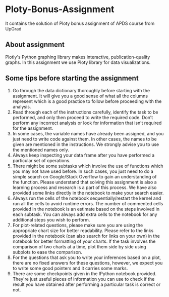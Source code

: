 # Ploty-Bonus-Assignment
It contains the solution of Ploty bonus assignment of APDS course from UpGrad

## About assignment
Plotly's Python graphing library makes interactive, publication-quality graphs. In this assignment 
we use Ploty library for data visualizations.

## Some tips before starting the assignment
1. Go through the data dictionary thoroughly before starting with the assignment. It will give you a good sense of what all the columns represent which is a good practice to follow before proceeding with the analysis.
2. Read through each of the instructions carefully, identify the task to be performed, and only then proceed to write the required code. Don’t perform any incorrect analysis or look for information that isn’t required for the assignment.
3. In some cases, the variable names have already been assigned, and you just need to write code against them. In other cases, the names to be given are mentioned in the instructions. We strongly advise you to use the mentioned names only.
4. Always keep inspecting your data frame after you have performed a particular set of operations.
5. There might be some subtasks which involve the use of functions which you may not have used before.  In such cases, you just need to do a simple search on Google/Stack Overflow to gain an understanding of the function. Please understand that solving this assignment is also a learning process and research is a part of this process. We have also provided some links directly in the notebook to make your search easier.
6. Always run the cells of the notebook sequentially/restart the kernel and run all the cells to avoid runtime errors. The number of commented cells provided in the notebook is an estimate based on the steps involved in each subtask. You can always add extra cells to the notebook for any additional steps you wish to perform.
7. For plot-related questions, please make sure you are using the appropriate chart size for better readability. Please refer to the links provided in the notebook (can also search for links on your own) in the notebook for better formatting of your charts. If the task involves the comparison of two charts at a time, plot them side by side using subplots to ease the comparison.
8. For the questions that ask you to write your inferences based on a plot, there are no fixed answers for these questions, however, we expect you to write some good pointers and it carries some marks.
9. There are some checkpoints given in the IPython notebook provided. They're just useful pieces of information you can use to check if the result you have obtained after performing a particular task is correct or not.

